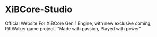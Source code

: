 # XiBCore-Studio
Official Website For XiBCore Gen 1 Engine, with new exclusive coming, RiftWalker game project. “Made with passion, Played with power”
